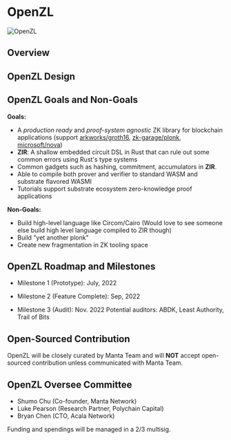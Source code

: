 # OpenZL

![OpenZL](https://user-images.githubusercontent.com/720571/166172246-bf37c77e-51e2-4176-8195-70a9361319d7.svg)

## Overview


## OpenZL Design

## OpenZL Goals and Non-Goals

**Goals:**
* A *production ready* and *proof-system agnostic* ZK library for blockchain applications (support [arkworks/groth16](https://github.com/arkworks-rs/groth16), [zk-garage/plonk](https://github.com/zk-garage/plonk), [microsoft/nova](https://github.com/microsoft/Nova))
* **ZIR**: A shallow embedded circuit DSL in Rust that can rule out some common errors using Rust's type systems
* Common gadgets such as hashing, commitment, accumulators in **ZIR**.
* Able to compile both prover and verifier to standard WASM and substrate flavored WASMI
* Tutorials support substrate ecosystem zero-knowledge proof applications

**Non-Goals:**
* Build high-level language like Circom/Cairo (Would love to see someone else build high level language compiled to ZIR though)
* Build "yet another plonk" 
* Create new fragmentation in ZK tooling space

## OpenZL Roadmap and Milestones
* Milestone 1 (Prototype): July, 2022

* Milestone 2 (Feature Complete): Sep, 2022

* Milestone 3 (Audit): Nov. 2022
  Potential auditors: ABDK, Least Authority, Trail of Bits

## Open-Sourced Contribution
OpenZL will be closely curated by Manta Team and will **NOT** accept open-sourced contribution unless communicated with Manta Team.

## OpenZL Oversee Committee
* Shumo Chu (Co-founder, Manta Network)
* Luke Pearson (Research Partner, Polychain Capital)
* Bryan Chen (CTO, Acala Network)

Funding and spendings will be managed in a 2/3 multisig.
